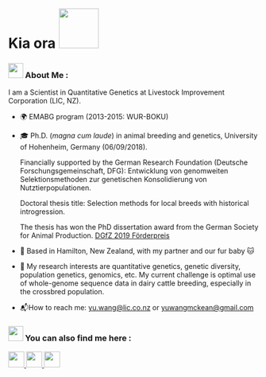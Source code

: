 <h1>
  Kia ora 
  <img src="https://media.giphy.com/media/Wj7lNjMNDxSmc/giphy.gif" width="80"/>
</h1>


### <img src="https://media.giphy.com/media/WUlplcMpOCEmTGBtBW/giphy.gif" width="30">  About Me :

I am a Scientist in Quantitative Genetics at Livestock Improvement Corporation (LIC, NZ).

- :earth_africa: EMABG program (2013-2015: WUR-BOKU)

- :mortar_board: Ph.D. (*magna cum laude*) in animal breeding and genetics, University of Hohenheim, Germany (06/09/2018).

  Financially supported by the German Research Foundation (Deutsche Forschungsgemeinschaft, DFG): Entwicklung von genomweiten Selektionsmethoden zur genetischen Konsolidierung von Nutztierpopulationen.
  
  Doctoral thesis title: Selection methods for local breeds with historical introgression.
  
  The thesis has won the PhD dissertation award from the German Society for Animal Production. [DGfZ 2019 Förderpreis](https://www.dgfz-bonn.de/aktuelles/foerderpreis-2019.html)

- :kiwi_fruit: Based in Hamilton, New Zealand, with my partner and our fur baby :cat:

- :dna: My research interests are quantitative genetics, genetic diversity, population genetics, genomics, etc. My current challenge is optimal use of whole-genome sequence data in dairy cattle breeding, especially in the crossbred population.

- :mailbox_with_mail:How to reach me: [yu.wang@lic.co.nz](mailto:yu.wang@lic.co.nz) or [yuwangmckean@gmail.com](mailto:yuwangmckean@gmail.com) 


### <img src="https://media.giphy.com/media/WUlplcMpOCEmTGBtBW/giphy.gif" width="30">  You can also find me here :

<div id="badges">
    <a href="https://www.linkedin.com/in/yuwangmckean">
    <img src="https://simpleicons.org/icons/linkedin.svg"  width="32"/>
  </a>
    <a href="https://www.researchgate.net/profile/Yu-Wang-303">
    <img src="https://simpleicons.org/icons/researchgate.svg" width="32"/>
  </a>
    <a href="https://orcid.org/0000-0003-3756-6246">
    <img src="https://simpleicons.org/icons/orcid.svg" width="32"/>
  </a>
</div>

